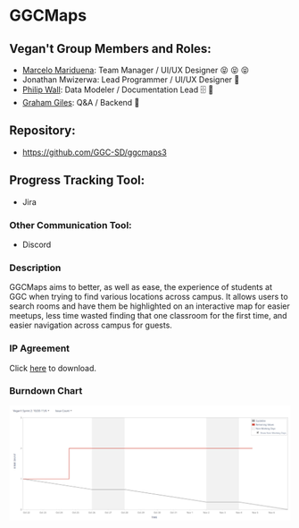 # GGCMaps

## Vegan't Group Members and Roles:
* [Marcelo Mariduena](https://github.com/MarceloMariduena): Team Manager / UI/UX Designer  :stuck_out_tongue_closed_eyes: :stuck_out_tongue_closed_eyes: :stuck_out_tongue_closed_eyes:
* Jonathan Mwizerwa: Lead Programmer / UI/UX Designer :100:
* [Philip Wall](https://github.com/Nhorr): Data Modeler / Documentation Lead  :file_cabinet: :speech_balloon: 
* [Graham Giles](https://github.com/gra-am): Q&A / Backend :japanese_goblin:

## Repository:
* https://github.com/GGC-SD/ggcmaps3

## Progress Tracking Tool:
* Jira

### Other Communication Tool:
* Discord

### Description
GGCMaps aims to better, as well as ease, the experience of students at GGC when trying to find various locations across campus. It allows users to search rooms and have them be highlighted on an interactive map for easier meetups, less time wasted finding that one classroom for the first time, and easier navigation across campus for guests.

### IP Agreement
Click [here](https://github.com/GGC-SD/ggcmaps3/raw/add-license-1/VegantIPAgreement.docx) to download.

### Burndown Chart
![alt-text](https://raw.githubusercontent.com/GGC-SD/ggcmaps3/add-license-1/burndown.PNG "Burndown Chart")